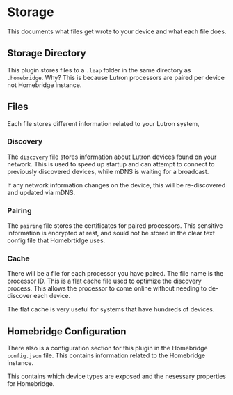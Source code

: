 # Storage
This documents what files get wrote to your device and what each file does.

## Storage Directory
This plugin stores files to a `.leap` folder in the same directory as `.homebridge`. Why? This is because Lutron processors are paired per device not Homebridge instance.

## Files
Each file stores different information related to your Lutron system,

### Discovery
The `discovery` file stores information about Lutron devices found on your network. This is used to speed up startup and can attempt to connect to previously discovered devices, while mDNS is waiting for a broadcast.

If any network information changes on the device, this will be re-discovered and updated via mDNS.

### Pairing
The `pairing` file stores the certificates for paired processors. This sensitive information is encrypted at rest, and sould not be stored in the clear text config file that Homebrtidge uses.

### Cache
There will be a file for each processor you have paired. The file name is the processor ID. This is a flat cache file used to optimize the discovery process. This allows the processor to come online without needing to de-discover each device.

The flat cache is very useful for systems that have hundreds of devices.

## Homebridge Configuration
There also is a configuration section for this plugin in the Homebridge `config.json` file. This contains information related to the Homebridge instance.

This contains which device types are exposed and the nesessary properties for Homebridge.
